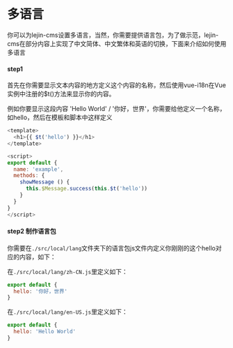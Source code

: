 # 多语言

你可以为lejin-cms设置多语言，当然，你需要提供语言包，为了做示范，lejin-cms在部分内容上实现了中文简体、中文繁体和英语的切换，下面来介绍如何使用多语言

#### step1

首先在你需要显示文本内容的地方定义这个内容的名称，然后使用vue-i18n在Vue实例中注册的$t()方法来显示你的内容。

例如你要显示这段内容 'Hello World' / '你好，世界'，你需要给他定义一个名称，如hello，然后在模板和脚本中这样定义
```javascript
<template>
  <h1>{{ $t('hello') }}</h1>
</template>
```

```javascript
<script>
export default {
  name: 'example',
  methods: {
    showMessage () {
      this.$Message.success(this.$t('hello'))
    }
  }
}
</script>
```

#### step2 制作语言包

你需要在`./src/local/lang`文件夹下的语言包js文件内定义你刚刚的这个hello对应的内容，如下：

在`./src/local/lang/zh-CN.js`里定义如下：

```javascript
export default {
  hello: '你好，世界'
}
```

在`./src/local/lang/en-US.js`里定义如下：

```javascript
export default {
  hello: 'Hello World'
}
```
